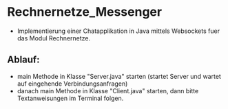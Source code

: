 # Rechnernetze_Messenger
* Implementierung einer Chatapplikation in Java mittels Websockets fuer das Modul Rechnernetze.

## Ablauf:
* main Methode in Klasse "Server.java" starten (startet Server und wartet auf eingehende Verbindungsanfragen)
* danach main Methode in Klasse "Client.java" starten, dann bitte Textanweisungen im Terminal folgen. 
